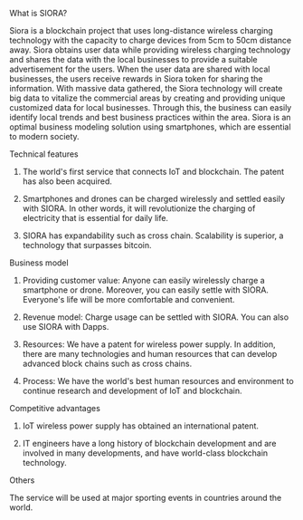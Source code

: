 What is SIORA?

Siora is a blockchain project that uses long-distance wireless charging technology with the capacity to charge devices from 5cm to 50cm distance away. Siora obtains user data while providing wireless charging technology and shares the data with the local businesses to provide a suitable advertisement for the users. When the user data are shared with local businesses, the users receive rewards in Siora token for sharing the information. With massive data gathered, the Siora technology will create big data to vitalize the commercial areas by creating and providing unique customized data for local businesses. Through this, the business can easily identify local trends and best business practices within the area. Siora is an optimal business modeling solution using smartphones, which are essential to modern society.

Technical features

1. The world's first service that connects IoT and blockchain. The patent has also been acquired.

2. Smartphones and drones can be charged wirelessly and settled easily with SIORA. In other words, it will revolutionize the charging of electricity that is essential for daily life.

3. SIORA has expandability such as cross chain. Scalability is superior, a technology that surpasses bitcoin.

Business model

1. Providing customer value: Anyone can easily wirelessly charge a smartphone or drone. Moreover, you can easily settle with SIORA. Everyone's life will be more comfortable and convenient.

2. Revenue model: Charge usage can be settled with SIORA. You can also use SIORA with Dapps.

3. Resources: We have a patent for wireless power supply. In addition, there are many technologies and human resources that can develop advanced block chains such as cross chains.

4. Process: We have the world's best human resources and environment to continue research and development of IoT and blockchain.

Competitive advantages

1. IoT wireless power supply has obtained an international patent.

2. IT engineers have a long history of blockchain development and are involved in many developments, and have world-class blockchain technology.

Others

The service will be used at major sporting events in countries around the world.
